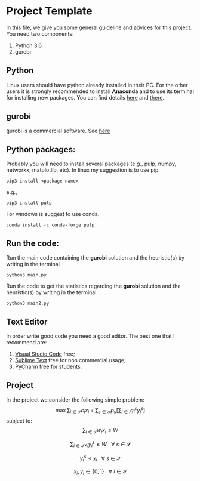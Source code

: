 # Project Template

In this file, we give you some general guideline and advices for this project. You need two components:

1. Python 3.6
1. gurobi

## Python

Linux users should have python already installed in their PC. For the other users it is strongly recommended to install **Anaconda** and to use its terminal for installing new packages. You can find details [here](https://www.anaconda.com/distribution/) and [there](https://www.anaconda.com/distribution/#download-section). 


## gurobi
gurobi is a commercial software. See [here](https://www.gurobi.com/)


## Python packages:
Probably you will need to install several packages (e.g., pulp, numpy, networkx, matplotlib, etc). In linux my suggestion is to use pip
~~~
pip3 install <package name>
~~~
e.g., 
~~~
pip3 install pulp
~~~
For windows is suggest to use conda.
~~~
conda install -c conda-forge pulp 
~~~


## Run the code:
Run the main code containing the **gurobi** solution and the heuristic(s) by writing in the terminal
```
python3 main.py
```

Run the code to get the statistics regarding the **gurobi** solution and the heuristic(s) by writing in the terminal
``` 
python3 main2.py
```


## Text Editor

In order write good code you need a good editor. The best one that I recommend are:

1. [Visual Studio Code](https://code.visualstudio.com/) free;
1. [Sublime Text](https://www.sublimetext.com/) free for non commercial usage;
1. [PyCharm](https://www.jetbrains.com/pycharm/) free for students.

## Project

In the project we consider the following simple problem:
$$
\max \sum_{i \in \mathcal{I}} c_i x_i + \sum_{s\in \mathcal{S}} p_s \big[\sum_{i \in I} q_i^s y_i^s \big]
$$
subject to:
$$
\sum_{i\in \mathcal{I}} w_i x_i \leq W
$$

$$
\sum_{i\in \mathcal{I}} v_i y_i^s \leq W \ \ \ \forall\ s\ \in\ \mathcal{S}
$$

$$
y_i^s \leq x_i \ \ \ \forall\ s\ \in\ \mathcal{S}
$$

$$
x_i, y_i \in \{0, 1\}\ \ \ \forall\ i \in \mathcal{I}
$$



